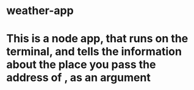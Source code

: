 # weather-app
# This is a node app, that runs on the terminal, and tells the information about the place you pass the address of , as an argument